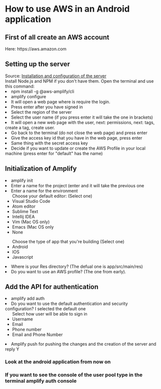 <h1>How to use AWS in an Android application</h1>

<h2>First of all create an AWS account</h2>
Here: https://aws.amazon.com 
<h2>Setting up the server</h2>
Source: <a href="https://aws-amplify.github.io/docs/cli-toolchain/quickstart?sdk=js">Installation and configuration of the server</a><br>
Install Node.js and NPM if you don't have them. 
Open the terminal and use this command: 
<li> npm install -g @aws-amplify/cli
<li> amplify configure 
<li> It will open a web page where is require the login.
<li> Press enter after you have signed in
<li> Select the region of the server
<li> Select the user name (if you press enter it will take the one in brackets)
<li> It will open a new web page with the user, next: permissions, next: tags, create a tag, create user.
<li> Go back to the terminal (do not close the web page) and press enter
<li> Give the access key id that you have in the web page, press enter
<li> Same thing with the secret access key
<li> Decide if you want to update or create the AWS Profile in your local machine (press enter for "default" has the name)
<h2> Initialization of Amplify </h2>
<li> amplify init
<li> Enter a name for the project (enter and it will take the previous one
<li> Enter a name for the environment 
<ul> Choose your default editor: (Select one)
<li> Visual Studio Code
<li> Atom editor
<li> Sublime Text
<li> Intellij IDEA
<li> Vim (Mac OS only)
<li> Emacs (Mac OS only
<li> None
</ul>
<ul> Choose the type of app that you're building (Select one)
<li> Android
<li> IOS
<li> Javascript
</ul>
<li> Where is your Res directory? (The defual one is app/src/main/res)
<li> Do you want to use an AWS profile? (The one from early).
<h2> Add the API for authentication</h2>
<li> amplify add auth
<li> Do you want to use the default authentication and security configuration? I selected the default one
<ul> Select how user will be able to sign in
<li> Username
<li> Email
<li> Phone number
<li> Email and Phone Number
</ul> 
<li> Amplify push for pushing the changes and the creation of the server and reply Y
<h3>Look at the android application from now on</h3>

<h3>If you want to see the console of the user pool type in the terminal amplify auth console</h3>
